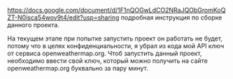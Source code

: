 https://docs.google.com/document/d/1F1nQOGwLdCO2NRaJQObGromKoQZT-N0isca54wov9t4/edit?usp=sharing подробная инструкция по сборке данного проекта. 

На текущем этапе при попытке запустить проект он работать не будет, потому что в целях конфиденциальности, я убрал из кода мой API ключ от сервиса openweathermap.org.
Чтоб запустить данный проект, необходимо ввести свой ключ, который можно получить на сайте openweathermap.org буквально за пару минут.
